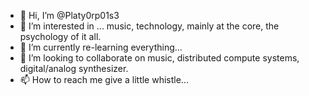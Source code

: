 - 👋 Hi, I’m @Platy0rp01s3
- 👀 I’m interested in ... music, technology, mainly at the core, the psychology of it all.
- 🌱 I’m currently re-learning everything...  
- 💞️ I’m looking to collaborate on music, distributed compute systems, digital/analog synthesizer.
- 📫 How to reach me give a little whistle...

<!---
Platy0rp01s3/Platy0rp01s3 is a ✨ special ✨ repository because its `README.md` (this file) appears on your GitHub profile.
You can click the Preview link to take a look at your changes.
--->
